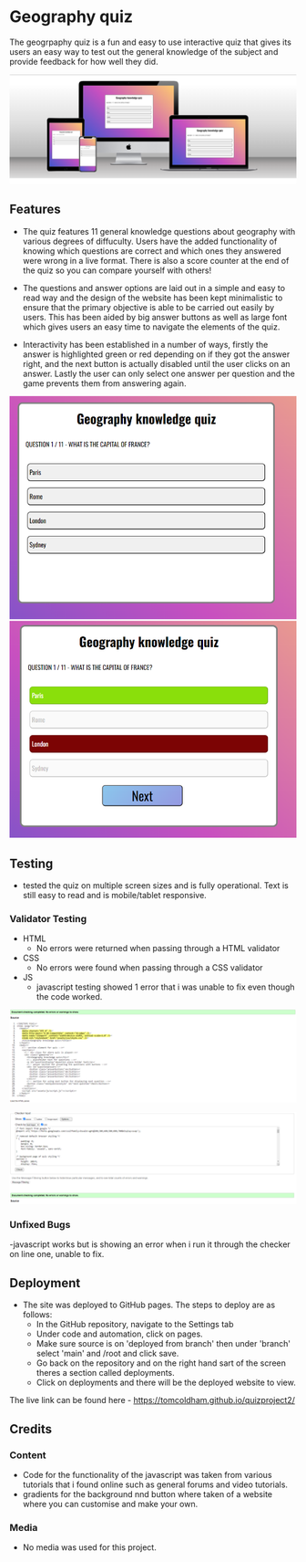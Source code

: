 # Geography quiz

The geogrpaphy quiz is a fun and easy to use interactive quiz that gives its users an easy way to test out the general knowledge of the subject and provide feedback for how well they did.

![Responsive-Mockup](https://github.com/tomcoldham/quizproject2/blob/main/assets/images/mockuproject2.PNG)


## Features

- The quiz features 11 general knowledge questions about geography with various degrees of diffuculty. Users have the added functionality of knowing which questions
are correct and which ones they answered were wrong in a live format. There is also a score counter at the end of the quiz so you can compare yourself with others!

- The questions and answer options are laid out in a simple and easy to read way and the design of the website has been kept minimalistic to ensure that the primary objective is able to be carried out easily by users. This has been aided by big answer buttons as well as large font which gives users an easy time to navigate the elements of the quiz.
  
- Interactivity has been established in a number of ways, firstly the answer is highlighted green or red depending on if they got the answer right, and the next button is actually disabled until the user clicks on an answer. Lastly the user can only select one answer per question and the game prevents them from answering again.

![Features](https://github.com/tomcoldham/quizproject2/blob/main/assets/images/geoquiz.PNG)
![Features](https://github.com/tomcoldham/quizproject2/blob/main/assets/images/geoquizwrong.PNG)


## Testing

- tested the quiz on multiple screen sizes and is fully operational. Text is still easy to read and is mobile/tablet responsive.

### Validator Testing

- HTML
  - No errors were returned when passing through a HTML validator
- CSS
  - No errors were found when passing through a CSS validator
- JS
  - javascript testing showed 1 error that i was unable to fix even though the code worked.


![Testing](https://github.com/tomcoldham/quizproject2/blob/main/assets/images/project2htmlcheck.PNG)

![Testing](https://github.com/tomcoldham/quizproject2/blob/main/assets/images/csscheckproject2.PNG)


### Unfixed Bugs

-javascript works but is showing an error when i run it through the checker on line one, unable to fix.

## Deployment

- The site was deployed to GitHub pages. The steps to deploy are as follows:
  - In the GitHub repository, navigate to the Settings tab
  - Under code and automation, click on pages.
  - Make sure source is on 'deployed from branch' then under 'branch' select 'main' and /root and click save.
  - Go back on the repository and on the right hand sart of the screen theres a section called deployments.
  - Click on deployments and there will be the deployed website to view.
  
The live link can be found here - https://tomcoldham.github.io/quizproject2/

## Credits

### Content

- Code for the functionality of the javascript was taken from various tutorials that i found online such as general forums and video tutorials.
- gradients for the background nnd button where taken of a website where you can customise and make your own.
  
### Media

- No media was used for this project.
